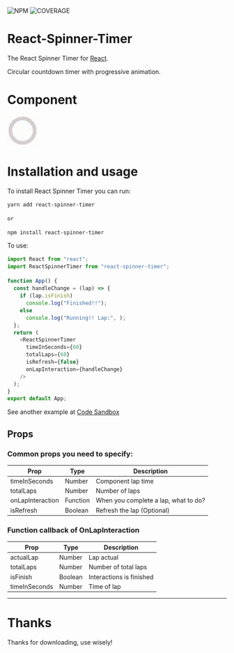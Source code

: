![NPM](https://img.shields.io/npm/v/react-spinner-timer.svg)
![COVERAGE](https://img.shields.io/codacy/coverage/react-spinner-timer)


# React-Spinner-Timer

The React Spinner Timer for [React](https://reactjs.com).

Circular countdown timer with progressive animation.

# Component

![React Spinner Timer](https://github.com/danielcsbatista/react-spinner-time/blob/assets/exempleSpinnerTimer.gif)

# Installation and usage

To install React Spinner Timer you can run:

```
yarn add react-spinner-timer

or

npm install react-spinner-timer
```

To use:

```js
import React from "react";
import ReactSpinnerTimer from "react-spinner-timer";

function App() {
  const handleChange = (lap) => {
    if (lap.isFinish)
      console.log("Finished!!");
    else
      console.log("Running!! Lap:", );
  };
  return (
    <ReactSpinnerTimer
      timeInSeconds={60}
      totalLaps={60}
      isRefresh={false}
      onLapInteraction={handleChange}
    />
  );
}
export default App;

```
See another example at [Code Sandbox](https://codesandbox.io/s/sweet-blackwell-ysxfn?file=/src/App.tsx)


## Props

### Common props you need to specify:
| Prop              | Type     | Description                           |
|-------------------|----------|---------------------------------------|
| timeInSeconds     | Number   | Component lap time                    |
| totalLaps         | Number   | Number of laps                        |
| onLapInteraction  | Function | When you complete a lap, what to do?  |
| isRefresh         | Boolean  | Refresh the lap (Optional)            |

### Function callback of OnLapInteraction
| Prop              | Type     | Description                           |
|-------------------|----------|---------------------------------------|
| actualLap         | Number   | Lap actual                            |
| totalLaps         | Number   | Number of total laps                  |
| isFinish          | Boolean  | Interactions is finished              |
| timeInSeconds     | Number   | Time of lap                           |

---

# Thanks

Thanks for downloading, use wisely!
